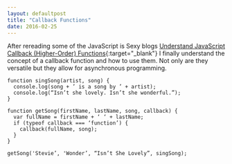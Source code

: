 ```yaml
---
layout: defaultpost
title: "Callback Functions"
date: 2016-02-25
---
```


After rereading some of the JavaScript is Sexy blogs [Understand JavaScript Callback (Higher-Order) Functions](http://javascriptissexy.com/understand-javascript-callback-functions-and-use-them/){:target="_blank"} I finally understand the concept of a callback function and how to use them. Not only are they versatile but they allow for asynchronous programming.<br />
 
```
function singSong(artist, song) {
  console.log(song + ’ is a song by ’ + artist);
  console.log(“Isn’t she lovely. Isn’t she wonderful.”);
}

function getSong(firstName, lastName, song, callback) {
  var fullName = firstName + ‘ ‘ + lastName;
  if (typeof callback === ‘function’) {
    callback(fullName, song);
  }
}

getSong('Stevie’, 'Wonder’, “Isn’t She Lovely”, singSong);
```
